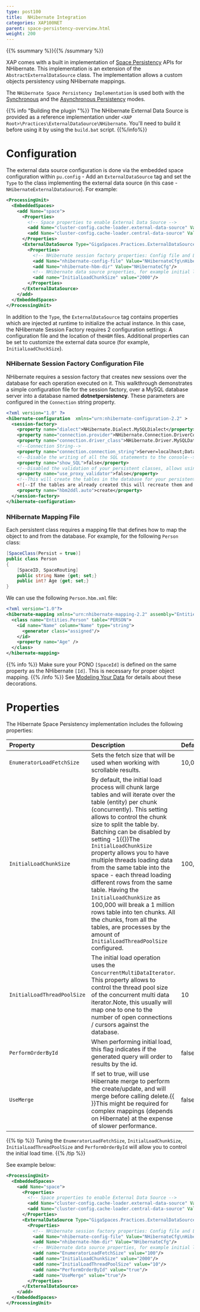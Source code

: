 ```yaml
---
type: post100
title:  NHibernate Integration
categories: XAP100NET
parent: space-persistency-overview.html
weight: 200
---
```


{{% ssummary  %}}{{% /ssummary %}}

XAP comes with a built in implementation of [Space Persistency](./space-persistency.html) APIs for NHibernate. This implementation is an extension of the `AbstractExternalDataSource` class. The implementation allows a custom objects persistency using NHibernate mappings.

The `NHibernate Space Persistency Implementation` is used both with the [Synchronous](./direct-persistency.html) and the [Asynchronous Persistency](./asynchronous-persistency-with-the-mirror.html) modes.

{{% info "Building the plugin "%}}
The NHibernate External Data Source is provided as a reference implementation under `<XAP Root>\Practices\ExternalDataSource\NHibernate`. You'll need to build it before using it by using the `build.bat` script.
{{%/info%}}

# Configuration

The external data source configuration is done via the embedded space configuration within `pu.config` - Add an `ExternalDataSource` tag and set the `Type` to the class implementing the external data source (in this case - `NHibernateExternalDataSource`). For example:


```xml
<ProcessingUnit>
  <EmbeddedSpaces>
    <add Name="space">
      <Properties>
	    <!-- Space properties to enable External Data Source -->
        <add Name="cluster-config.cache-loader.external-data-source" Value="true"/>
        <add Name="cluster-config.cache-loader.central-data-source" Value="true"/>
      </Properties>
      <ExternalDataSource Type="GigaSpaces.Practices.ExternalDataSource.NHibernate.NHibernateExternalDataSource">
        <Properties>
		  <!-- NHibernate session factory properties: Config file and Location of HBM files -->
          <add Name="nhibernate-config-file" Value="NHibernateCfg\nHibernate.cfg.xml"/>
          <add Name="nhibernate-hbm-dir" Value="NHibernateCfg"/>
		  <!-- NHibernate data source properties, for example initial load chunk size -->
          <add name="InitialLoadChunkSize" value="2000"/>
        </Properties>
      </ExternalDataSource>
    </add>
  </EmbeddedSpaces>
</ProcessingUnit>
```

In addition to the `Type`, the `ExternalDataSource` tag contains properties which are injected at runtime to initialize the actual instance. In this case, the NHibernate Session Factory requires 2 configuration settings: A configuration file and the location of the`HBM` files. Additional properties can be set to customize the external data source (for example, `InitialLoadChuckSize`).

### NHibernate Session Factory Configuration File

NHibernate requires a session factory that creates new sessions over the database for each operation executed on it. This walkthrough demonstrates a simple configuration file for the session factory, over a MySQL database server into a database named **dotnetpersistency**. These parameters are configured in the `Connection` string property.


```xml
<?xml version="1.0" ?>
<hibernate-configuration  xmlns="urn:nhibernate-configuration-2.2" >
  <session-factory>
    <property name="dialect">NHibernate.Dialect.MySQLDialect</property>
    <property name="connection.provider">NHibernate.Connection.DriverConnectionProvider</property>
    <property name="connection.driver_class">NHibernate.Driver.MySQLDataDriver</property>
    <!--Connection String-->
    <property name="connection.connection_string">Server=localhost;Database=dotnetpersistency;User ID=root;CharSet=utf8</property>
    <!--Disable the writing of all the SQL statements to the console-->
    <property name="show_SQL">false</property>
    <!--Disabled the validation of your persistent classes, allows using .NET properties and not getters and setters on your fields-->
    <property name="use_proxy_validator">false</property>
    <!--This will create the tables in the database for your persistent classes according to the mapping file.-->
    <![--If the tables are already created this will recreate them and clear the data](/attachment_files/dotnet/--If the tables are already created this will recreate them and clear the data)-->
    <property name="hbm2ddl.auto">create</property>
  </session-factory>
</hibernate-configuration>
```

### NHibernate Mapping File

Each persistent class requires a mapping file that defines how to map the object to and from the database. For example, for the following `Person` class:


```csharp
[SpaceClass(Persist = true)]
public class Person
{
    [SpaceID, SpaceRouting]
    public string Name {get; set;}
    public int? Age {get; set;}
}
```

We can use the following `Person.hbm.xml` file:


```xml
<?xml version="1.0"?>
<hibernate-mapping xmlns="urn:nhibernate-mapping-2.2" assembly="Entities" namespace="Entities">
  <class name="Entities.Person" table="PERSON">
    <id name="Name" column="Name" type="string">
      <generator class="assigned"/>
    </id>
    <property name="Age" />
  </class>
</hibernate-mapping>
```

{{% info %}}
Make sure your PONO `[SpaceId]` is defined on the same property as the NHibernate `[Id]`. This is necessary for proper object mapping.
{{% /info %}}
See [Modeling Your Data](./modeling-your-data.html) for details about these decorations.

# Properties

The Hibernate Space Persistency implementation includes the following properties:


|Property|Description|Default|
|:-------|:----------|:------|
|`EnumeratorLoadFetchSize`|Sets the fetch size that will be used when working with scrollable results. |10,000|
|`InitialLoadChunkSize`|By default, the initial load process will chunk large tables and will iterate over the table (entity) per chunk (concurrently). This setting allows to control the chunk size to split the table by. Batching can be disabled by setting -1{{<wbr>}}The `InitialLoadChunkSize` property allows you to have multiple threads loading data from the same table into the space - each thread loading different rows from the same table. Having the `InitialLoadChunkSize` as 100,000 will break a 1 million rows table into ten chunks. All the chunks, from all the tables, are processes by the amount of `InitialLoadThreadPoolSize` configured.|100,000|
|`InitialLoadThreadPoolSize`|The initial load operation uses the `ConcurrentMultiDataIterator`. This property allows to control the thread pool size of the concurrent multi data iterator.Note, this usually will map one to one to the number of open connections / cursors against the database.|10|
|`PerformOrderById`|When performing initial load, this flag indicates if the generated query will order to results by the id. |false|
|`UseMerge`| If set to true, will use Hibernate merge to perform the create/update, and will merge before calling delete.{{<wbr>}}This might be required for complex mappings (depends on Hibernate) at the expense of slower performance.|false|

{{% tip %}}
Tuning the `EnumeratorLoadFetchSize`, `InitialLoadChunkSize`, `InitialLoadThreadPoolSize` and `PerformOrderById` will allow you to control the initial load time. 
{{% /tip %}}

See example below:


```xml
<ProcessingUnit>
  <EmbeddedSpaces>
    <add Name="space">
      <Properties>
	    <!-- Space properties to enable External Data Source -->
        <add Name="cluster-config.cache-loader.external-data-source" Value="true"/>
        <add Name="cluster-config.cache-loader.central-data-source" Value="true"/>
      </Properties>
      <ExternalDataSource Type="GigaSpaces.Practices.ExternalDataSource.NHibernate.NHibernateExternalDataSource">
        <Properties>
		  <!-- NHibernate session factory properties: Config file and Location of HBM files -->
          <add Name="nhibernate-config-file" Value="NHibernateCfg\nHibernate.cfg.xml"/>
          <add Name="nhibernate-hbm-dir" Value="NHibernateCfg"/>
		  <!-- NHibernate data source properties, for example initial load chunk size -->
          <add name="EnumeratorLoadFetchSize" value="100"/>
          <add name="InitialLoadChunkSize" value="2000"/>
          <add name="InitialLoadThreadPoolSize" value="10"/>
          <add name="PerformOrderById" value="true"/>
          <add name="UseMerge" value="true"/>
        </Properties>
      </ExternalDataSource>
    </add>
  </EmbeddedSpaces>
</ProcessingUnit>
```
